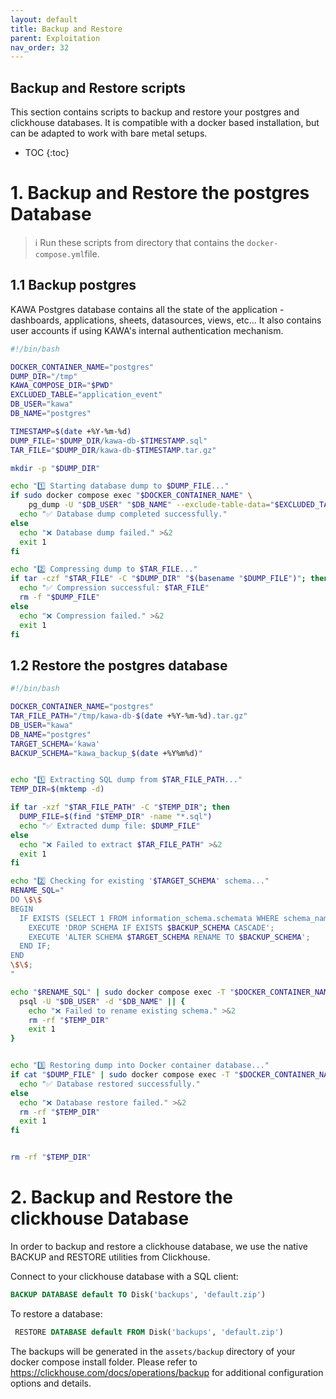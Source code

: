 ```yaml
---
layout: default
title: Backup and Restore
parent: Exploitation
nav_order: 32
---
```


## Backup and Restore scripts

This section contains scripts to backup and restore your postgres and clickhouse databases.
It is compatible with a docker based installation, but can be adapted to work with bare metal setups.

* TOC
{:toc}

# 1. Backup and Restore the postgres Database

> ℹ️ Run these scripts from directory that contains the `docker-compose.yml`file.

## 1.1 Backup postgres

KAWA Postgres database contains all the state of the application - dashboards, applications, sheets, datasources, views, etc...
It also contains user accounts if using KAWA's internal authentication mechanism.

```bash
#!/bin/bash

DOCKER_CONTAINER_NAME="postgres"
DUMP_DIR="/tmp"
KAWA_COMPOSE_DIR="$PWD"
EXCLUDED_TABLE="application_event"
DB_USER="kawa"
DB_NAME="postgres"

TIMESTAMP=$(date +%Y-%m-%d)
DUMP_FILE="$DUMP_DIR/kawa-db-$TIMESTAMP.sql"
TAR_FILE="$DUMP_DIR/kawa-db-$TIMESTAMP.tar.gz"

mkdir -p "$DUMP_DIR"

echo "1️⃣ Starting database dump to $DUMP_FILE..."
if sudo docker compose exec "$DOCKER_CONTAINER_NAME" \
    pg_dump -U "$DB_USER" "$DB_NAME" --exclude-table-data="$EXCLUDED_TABLE" > "$DUMP_FILE"; then
  echo "✅ Database dump completed successfully."
else
  echo "❌ Database dump failed." >&2
  exit 1
fi

echo "2️⃣ Compressing dump to $TAR_FILE..."
if tar -czf "$TAR_FILE" -C "$DUMP_DIR" "$(basename "$DUMP_FILE")"; then
  echo "✅ Compression successful: $TAR_FILE"
  rm -f "$DUMP_FILE"
else
  echo "❌ Compression failed." >&2
  exit 1
fi
```


## 1.2 Restore the postgres database


```bash
#!/bin/bash

DOCKER_CONTAINER_NAME="postgres"
TAR_FILE_PATH="/tmp/kawa-db-$(date +%Y-%m-%d).tar.gz"
DB_USER="kawa"
DB_NAME="postgres"
TARGET_SCHEMA='kawa'
BACKUP_SCHEMA="kawa_backup_$(date +%Y%m%d)"


echo "1️⃣ Extracting SQL dump from $TAR_FILE_PATH..."
TEMP_DIR=$(mktemp -d)

if tar -xzf "$TAR_FILE_PATH" -C "$TEMP_DIR"; then
  DUMP_FILE=$(find "$TEMP_DIR" -name "*.sql")
  echo "✅ Extracted dump file: $DUMP_FILE"
else
  echo "❌ Failed to extract $TAR_FILE_PATH" >&2
  exit 1
fi

echo "2️⃣ Checking for existing '$TARGET_SCHEMA' schema..."
RENAME_SQL="
DO \$\$
BEGIN
  IF EXISTS (SELECT 1 FROM information_schema.schemata WHERE schema_name = '$TARGET_SCHEMA') THEN
    EXECUTE 'DROP SCHEMA IF EXISTS $BACKUP_SCHEMA CASCADE';
    EXECUTE 'ALTER SCHEMA $TARGET_SCHEMA RENAME TO $BACKUP_SCHEMA';
  END IF;
END
\$\$;
"

echo "$RENAME_SQL" | sudo docker compose exec -T "$DOCKER_CONTAINER_NAME" \
  psql -U "$DB_USER" -d "$DB_NAME" || {
    echo "❌ Failed to rename existing schema." >&2
    rm -rf "$TEMP_DIR"
    exit 1
}


echo "3️⃣ Restoring dump into Docker container database..."
if cat "$DUMP_FILE" | sudo docker compose exec -T "$DOCKER_CONTAINER_NAME" psql -U "$DB_USER" -d "$DB_NAME"; then
  echo "✅ Database restored successfully."
else
  echo "❌ Database restore failed." >&2
  rm -rf "$TEMP_DIR"
  exit 1
fi


rm -rf "$TEMP_DIR"
```



# 2. Backup and Restore the clickhouse Database

In order to backup and restore a clickhouse database, we use the native BACKUP and RESTORE utilities from Clickhouse.

Connect to your clickhouse database with a SQL client:
```sql
BACKUP DATABASE default TO Disk('backups', 'default.zip')
```

To restore a database:

```sql
 RESTORE DATABASE default FROM Disk('backups', 'default.zip')
 ```

The backups will be generated in the `assets/backup` directory of your docker compose install folder. Please refer to https://clickhouse.com/docs/operations/backup for additional configuration options and details.